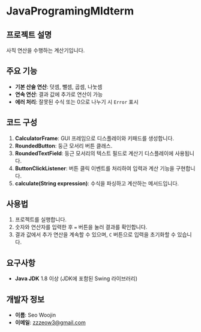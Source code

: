 # JavaProgramingMIdterm

## 프로젝트 설명

사칙 연산을 수행하는 계산기입니다.

## 주요 기능

- **기본 산술 연산**: 덧셈, 뺄셈, 곱셈, 나눗셈
- **연속 연산**: 결과 값에 추가로 연산이 가능
- **에러 처리**: 잘못된 수식 또는 0으로 나누기 시 `Error` 표시


## 코드 구성

1. **CalculatorFrame**: GUI 프레임으로 디스플레이와 키패드를 생성합니다.
2. **RoundedButton**: 둥근 모서리 버튼 클래스.
3. **RoundedTextField**: 둥근 모서리의 텍스트 필드로 계산기 디스플레이에 사용됩니다.
4. **ButtonClickListener**: 버튼 클릭 이벤트를 처리하여 입력과 계산 기능을 구현합니다.
5. **calculate(String expression)**: 수식을 파싱하고 계산하는 메서드입니다.


## 사용법

1. 프로젝트를 실행합니다.
2. 숫자와 연산자를 입력한 후 `=` 버튼을 눌러 결과를 확인합니다.
3. 결과 값에서 추가 연산을 계속할 수 있으며, `C` 버튼으로 입력을 초기화할 수 있습니다.


## 요구사항

- **Java JDK** 1.8 이상 (JDK에 포함된 Swing 라이브러리)


## 개발자 정보

- **이름**: Seo Woojin
- **이메일**: zzzeow3@gmail.com
